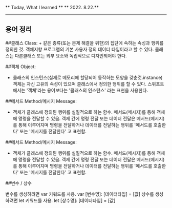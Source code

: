 
 ** Today, What I learned  **
 ** 2022. 8.22.**

---
## 용어 정리

##클래스 Class:
	+ 같은 종류(또는 문제 해결을 위한)의 집단에 속하는 속성과 행위를 정의한 것.
	객체지향 프로그램의 기본 사용자 정의 데이터 타입이라고 할 수 있다.
	클래스는 다른클래스 또는 외부 요소와 독립적으로 디자인되어야 한다.


##객체 Object: 
 + 클래스의 인스턴스(실제로 메모리에 할당되어 동작하는 모양을 갖춘것.instance)
	객체는 자신 고유의 속성이 있으며 클래스에서 정의한 행위를 할 수 있다.
	스위프트에서는 '객체'라는 용어보다는 '클래스의 인스턴스' 라는 표현을 사용한다.


##메서드 Method/메시지 Message:
 + 객체가 클래스에 정의된 행위를 실질적으로 하는 함수.
	메서드(메시지)를 통해 객체에 명령을 전달할 수 있음. 객제 간에 명령 전달 또는 데이터 전달은
	메서드(메시지)를 통해 이루어지며 명령을 전달하거나 데이터를 전달하는 행위를
	'메서드를 호출한다' 또는 '메시지를 전달한다' 고 표현함.

 ##메서드 Method/메시지 Message:
 + 객체가 클래스에 정의된 행위를 실질적으로 하는 함수.
	메서드(메시지)를 통해 객체에 명령을 전달할 수 있음. 객제 간에 명령 전달 또는 데이터 전달은
	메서드(메시지)를 통해 이루어지며 명령을 전달하거나 데이터를 전달하는 행위를
	'메서드를 호출한다' 또는 '메시지를 전달한다' 고 표현함.

##변수 / 상수

변수를 생성하려면 var 키워드를 사용. var [변수명]: [데이터타입] = [값]
상수를 생성하려면 let 키워드를 사용. let [상수명]: [데이터타입] = [값]